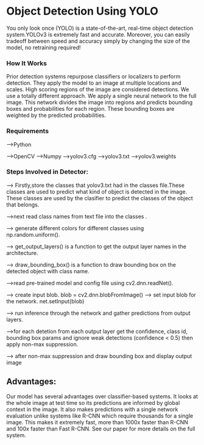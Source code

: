 # Object Detection Using YOLO

You only look once (YOLO) is a state-of-the-art, real-time object detection system.YOLOv3 is extremely fast and accurate. Moreover, you can easily tradeoff between speed and accuracy simply by changing the size of the model, no retraining required!

### How It Works

Prior detection systems repurpose classifiers or localizers to perform detection. They apply the model to an image at multiple locations and scales. High scoring regions of the image are considered detections.
We use a totally different approach. We apply a single neural network to the full image. This network divides the image into regions and predicts bounding boxes and probabilities for each region. These bounding boxes are weighted by the predicted probabilities.

### Requirements

-->Python

-->OpenCV
-->Numpy
-->yolov3.cfg
-->yolov3.txt
-->yolov3.weights

### Steps Involved in Detector:
--> Firstly,store the classes that yolov3.txt had in the classes file.These classes are used to predict what kind of object is detected in the image. These classes are used by the clasifier to predict the classes of the object that belongs.

-->next  read class names from text file into the classes .

--> generate different colors for different classes using np.random.uniform().

--> get_output_layers() is a function to get the output layer names in the architecture.


-->  draw_bounding_box() is a function to draw bounding box on the detected object with class name.

-->read pre-trained model and config file using  cv2.dnn.readNet().
  
--> create input blob. 
         blob = cv2.dnn.blobFromImage()
 --> set input blob for the network.
             net.setInput(blob)

  --> run inference through the network and gather predictions from output layers.
    
-->for each detetion from each output layer get the confidence, class id, bounding box params and ignore weak detections (confidence < 0.5) then apply non-max suppression.

--> after non-max suppression and draw bounding box and display output image    
    



## Advantages:

Our model has several advantages over classifier-based systems. It looks at the whole image at test time so its predictions are informed by global context in the image. It also makes predictions with a single network evaluation unlike systems like R-CNN which require thousands for a single image. This makes it extremely fast, more than 1000x faster than R-CNN and 100x faster than Fast R-CNN. See our paper for more details on the full system.


